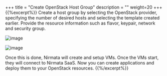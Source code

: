 +++
title = "Create OpenStack Host Group"
description = ""
weight=20
+++
{{%excerpt%}}
Create a host group by selecting the OpenStack provider, specifying the
number of desired hosts and selecting the template created earlier.
Provide the resource information such as flavor, keypair, network and
security group.

![image](/images/create-openstack-hg-0.png)

![image](/images/create-vsphere-hg-1.png)

Once this is done, Nirmata will create and setup VMs. Once the VMs
start, they will connect to Nirmata SaaS. Now you can create
applications and deploy them to your OpenStack resources.
{{%/excerpt%}}
